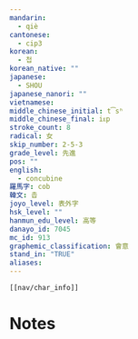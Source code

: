 ```yaml
---
mandarin:
  - qiè
cantonese:
  - cip3
korean:
  - 첩
korean_native: ""
japanese:
  - SHOU
japanese_nanori: ""
vietnamese:
middle_chinese_initial: t͡sʰ
middle_chinese_final: iᴇp
stroke_count: 8
radical: 女
skip_number: 2-5-3
grade_level: 先進
pos: ""
english:
  - concubine
羅馬字: cob
韓文: 촙
joyo_level: 表外字
hsk_level: ""
hanmun_edu_level: 高等
danayo_id: 7045
mc_id: 913
graphemic_classification: 會意
stand_in: "TRUE"
aliases:
---
```

```meta-bind-embed
[[nav/char_info]]
```

# Notes
